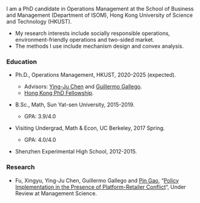 I am a PhD candidate in Operations Management at the School of Business and Management (Department of ISOM), Hong Kong University of Science and Technology (HKUST). 
- My research interests include socially responsible operations, environment-friendly operations and two-sided market. 
- The methods I use include mechanism design and convex analysis.

### Education
- Ph.D., Operations Management, HKUST, 2020-2025 (expected).
  - Advisors: [Ying-Ju Chen](https://imchen.people.ust.hk/) and [Guillermo Gallego](https://ieda.ust.hk/dfaculty/ggallego/).
  - [Hong Kong PhD Fellowship](https://cerg1.ugc.edu.hk/hkpfs/index.html).
 
- B.Sc., Math, Sun Yat-sen University, 2015-2019.
  - GPA: 3.9/4.0

- Visiting Undergrad, Math & Econ, UC Berkeley, 2017 Spring.
  - GPA: 4.0/4.0

- Shenzhen Experimental High School, 2012-2015.

### Research
- Fu, Xingyu, Ying-Ju Chen, Guillermo Gallego and [Pin Gao](https://pin-gao-cuhk.github.io/), “[Policy Implementation in the Presence of Platform-Retailer Conflict](https://papers.ssrn.com/sol3/papers.cfm?abstract_id=3831733)“, Under Review at Management Science. 
